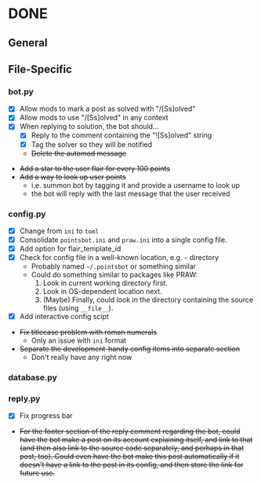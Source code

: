 # DONE

## General

## File-Specific

### bot.py

* [X] Allow mods to mark a post as solved with "/[Ss]olved"
* [X] Allow mods to use "/[Ss]olved" in any context
* [X] When replying to solution, the bot should...
    - [X] Reply to the comment containing the "![Ss]olved" string
    - [X] Tag the solver so they will be notified
    - ~~Delete the automod message~~
* ~~Add a star to the user flair for every 100 points~~
* ~~Add a way to look up user points~~
    - i.e. summon bot by tagging it and provide a username to look up
    - the bot will reply with the last message that the user received

### config.py

* [X] Change from `ini` to `toml `
* [X] Consolidate `pointsbot.ini` and `praw.ini` into a single config file.
* [X] Add option for flair_template_id
* [X] Check for config file in a well-known location, e.g. `~` directory
    - Probably named `~/.pointsbot` or something similar
    - Could do something similar to packages like PRAW:
        1. Look in current working directory first.
        2. Look in OS-dependent location next.
        3. (Maybe) Finally, could look in the directory containing the source files
           (using `__file__`).
* [X] Add interactive config scipt
* ~~Fix titlecase problem with roman numerals~~
    - Only an issue with `ini` format
* ~~Separate the development-handy config items into separate section~~
    - Don't really have any right now

### database.py

### reply.py

* [X] Fix progress bar
* ~~For the footer section of the reply comment regarding the bot, could have the
    bot make a post on its account explaining itself, and link to that (and then
    also link to the source code separately, and perhaps in that post, too).
    Could even have the bot make this post automatically if it doesn't have a
    link to the post in its config, and then store the link for future use.~~

